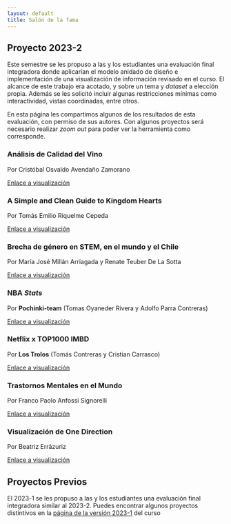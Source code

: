 ```yaml
---
layout: default
title: Salón de la fama
---
```


## Proyecto 2023-2

Este semestre se les propuso a las y los estudiantes una evaluación final integradora donde aplicarían el modelo anidado de diseño e implementación de una visualización de información revisado en el curso.
El alcance de este trabajo era acotado, y sobre un tema y _dataset_ a elección propia. Además se les solicitó incluir algunas restricciones mínimas como interactividad, vistas coordinadas, entre otros.

En esta página les compartimos algunos de los resultados de esta evaluación, con permiso de sus autores. Con algunos proyectos será necesario realizar _zoom out_ para poder ver la herramienta como corresponde.

<div class="cards-layout" markdown="1">

<div class="rol-card" markdown="1">

### Análisis de Calidad del Vino

Por Cristóbal Osvaldo Avendaño Zamorano

[Enlace a visualización](https://puc-infovis.github.io/version-2023-2/salon_de_la_fama/wine/)

</div>

<div class="rol-card" markdown="1">

### A Simple and Clean Guide to Kingdom Hearts

Por Tomás Emilio Riquelme Cepeda

[Enlace a visualización](https://puc-infovis.github.io/version-2023-2/salon_de_la_fama/kingdom_hearts/)

</div>

<div class="rol-card" markdown="1">

### Brecha de género en STEM, en el mundo y el Chile

Por María José Millán Arriagada  y Renate Teuber De La Sotta

[Enlace a visualización](https://puc-infovis.github.io/version-2023-2/salon_de_la_fama/brecha_stem/)

</div>

<div class="rol-card" markdown="1">

### NBA _Stats_

Por **Pochinki-team** (Tomas Oyaneder Rivera y Adolfo Parra Contreras)

[Enlace a visualización](https://puc-infovis.github.io/version-2023-2/salon_de_la_fama/nba_stats/)

</div>


<div class="rol-card" markdown="1">

### Netflix x TOP1000 IMBD

Por **Los Trolos** (Tomás Contreras y Cristian Carrasco)

[Enlace a visualización](https://puc-infovis.github.io/version-2023-2/salon_de_la_fama/netflix/)

</div>

<div class="rol-card" markdown="1">

### Trastornos Mentales en el Mundo

Por Franco Paolo Anfossi Signorelli

[Enlace a visualización](https://puc-infovis.github.io/version-2023-2/salon_de_la_fama/trastornos_mentales/)

</div>


<div class="rol-card" markdown="1">

### Visualización de One Direction

Por Beatriz Errázuriz

[Enlace a visualización](https://puc-infovis.github.io/version-2023-2/salon_de_la_fama/one_direction/)

</div>





</div>


## Proyectos Previos

El 2023-1 se les propuso a las y los estudiantes una evaluación final integradora similar al 2023-2. Puedes encontrar algunos proyectos distintivos en la [página de la versión 2023-1](https://puc-infovis.github.io/version-2023-1/salon_de_la_fama.html) del curso

